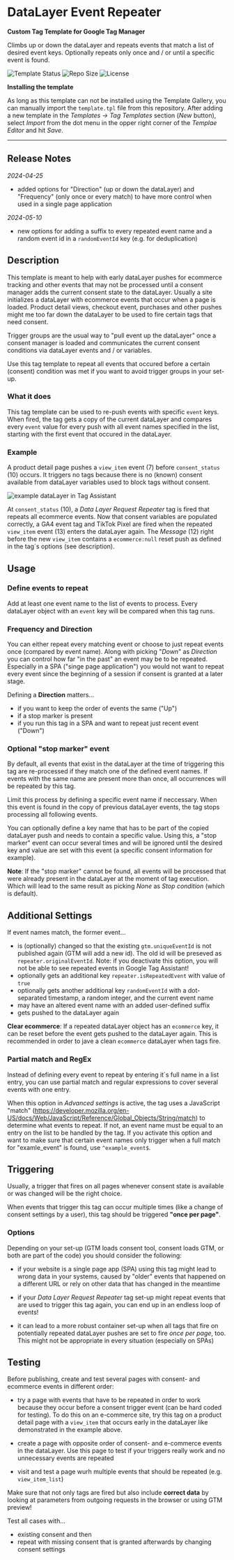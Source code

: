 # DataLayer Event Repeater 

**Custom Tag Template for Google Tag Manager**

Climbs up or down the dataLayer and repeats events that match a list of desired event keys. Optionally repeats only once and / or until a specific event is found.

![Template Status](https://img.shields.io/badge/Community%20Template%20Gallery%20Status-Submitted-orange) ![Repo Size](https://img.shields.io/github/repo-size/mbaersch/datalayer-event-repeater) ![License](https://img.shields.io/github/license/mbaersch/datalayer-event-repeater)

**Installing the template**

As long as this template can not be installed using the Template Gallery, you can manually import the `template.tpl` file from this repository. After adding a new template in the *Templates -> Tag Templates* section (*New* button), select *Import* from the dot menu in the opper right corner of the *Templae Editor* and hit *Save*.   

---

## Release Notes
*2024-04-25*
- added options for "Direction" (up or down the dataLayer) and "Frequency" (only once or every match) to have more control when used in a single page application 

*2024-05-10*
- new options for adding a suffix to every repeated event name and a random event id in a `randomEventId` key (e.g. for deduplication)  

## Description
This template is meant to help with early dataLayer pushes for ecommerce tracking and other events that may not be processed until a consent manager adds the current consent state to the dataLayer. Usually a site initializes a dataLayer with ecommerce events that occur when a page is loaded. Product detail views, checkout event, purchases and other pushes might me too far down the dataLayer to be used to fire certain tags that need consent. 

Trigger groups are the usual way to "pull event up the dataLayer" once a consent manager is loaded and communicates the current consent conditions via dataLayer events and / or variables. 

Use this tag template to repeat all events that occured before a certain (consent) condition was met if you want to avoid  trigger groups in your set-up. 

### What it does
This tag template can be used to re-push events with specific `event` keys. When fired, the tag gets a copy of the current dataLayer and compares every `event` value for every push with all event names specified in the list, starting with the first event that occured in the dataLayer. 

### Example
A product detail page pushes a `view_item` event (7) before `consent_status` (10) occurs. It triggers no tags because there is no (known) consent available from dataLayer variables used to block tags without consent. 

![example dataLayer in Tag Assistant](https://github.com/mbaersch/datalayer-event-repeater/blob/main/res/example.png)

At `consent_status` (10), a *Data Layer Request Repeater* tag is fired that repeats all ecommerce events. Now that consent variables are populated correctly, a GA4 event tag and TikTok Pixel are fired when the repeated `view_item` event (13) enters the dataLayer again. The *Message* (12) right before the new `view_item` contains a `ecommerce:null` reset push as defined in the tag´s options (see description).   

## Usage

### Define events to repeat
Add at least one event name to the list of events to process. Every dataLayer object with an `event` key will be compared when this tag runs. 

### Frequency and Direction
You can either repeat every matching event or choose to just repeat events once (compared by event name). Along with picking "*Down*" as *Direction* you can control how far "in the past" an event may be to be repeated. Especially in a SPA ("singe page application") you would not want to repeat every event since the beginning of a session if consent is granted at a later stage.  

Defining a **Direction** matters...

- if you want to keep the order of events the same ("Up")
- if a stop marker is present 
- if you run this tag in a SPA and want to repeat just recent event ("Down")  

### Optional "stop marker" event 
By default, all events that exist in the dataLayer at the time of triggering this tag are re-processed if they match one of the defined event names. If events with the same name are present more than once, all occurrences will be repeated by this tag.

Limit this process by defining a specific event name if neccessary. When this event is found in the copy of previous dataLayer events, the tag stops processing all following events. 

You can optionally define a key name that has to be part of the copied dataLayer push and needs to contain a specific value. Using this, a "stop marker" event can occur several times and will be ignored until the desired key and value are set with this event (a specific consent information for example). 

**Note**: If the "stop marker" cannot be found, all events will be processed that were already present in the dataLayer at the moment of tag execution. Which will lead to the same result as  picking *None* as *Stop condition* (which is default). 

## Additional Settings
If event names match, the former event...

- is (optionally) changed so that the existing `gtm.uniqueEventId` is not published again (GTM will add a new id). The old id will be preseved as `repeater.originalEventId`. Note: if you deactivate this option, you will not be able to see repeated events in Google Tag Assistant!
- optionally gets an additional key `repeater.isRepeatedEvent` with value of `true` 
- optionally gets another additional key `randomEventId` with a dot-separated timestamp, a random integer, and the current event name 
- may have an altered event name with an added user-defined suffix 
- gets pushed to the dataLayer again  

**Clear ecommerce**: If a repeated dataLayer object has an `ecommerce` key, it can be reset before the event gets pushed to the dataLayer again. This is recommended in order to jave a clean `ecommerce` dataLayer when tags fire.  

### Partial match and RegEx
Instead of defining every event to repeat by entering it´s full name in a list entry, you can use partial match and regular expressions to cover several events with one entry.      

When this option in *Advanced settings* is active, the tag uses a JavaScript "match" (https://developer.mozilla.org/en-US/docs/Web/JavaScript/Reference/Global_Objects/String/match) to determine what events to repeat. If not, an event name must be equal to an entry on the list to be handled by the tag. If you activate this option and want to make sure that certain event names only trigger when a full match for "examle_event" is found, use `^example_event$`.  

## Triggering
Usually, a trigger that fires on all pages whenever consent state is available or was changed will be the right choice. 

When events that trigger this tag can occur multiple times (like a change of consent settings by a user), this tag should be triggered **"once per page"**. 

### Options
Depending on your set-up (GTM loads consent tool, consent loads GTM, or both are part of the code) you should consider the following:

- if your website is a single page app (SPA) using this tag might lead to wrong data in your systems, caused by "older" events that happened on a different URL or rely on other data that has  changed in the meantime

- if your *Data Layer Request Repeater* tag set-up might repeat events that are used to trigger this tag again, you can end up in an endless loop of events! 

- it can lead to a more robust container set-up when all tags that fire on potentially repeated dataLayer pushes are set to fire *once per page*, too. This might not be appropriate in every situation (especially on SPAs) 

## Testing
Before publishing, create and test several pages with consent- and ecommerce events in different order: 

- try a page with events that have to be repeated in order to work because they occur before a consent trigger event (can be hard coded for testing). To do this on an e-commerce site, try this tag on a product detail page with a `view_item` that occurs early in the dataLayer like demonstrated in the example above.  

- create a page with opposite order of consent- and e-commerce events in the dataLayer. Use this page to test if your triggers really work and no unnecessary events are repeated

- visit and test a page wurh multiple events that should be repeated (e.g. `view_item_list`)

Make sure that not only tags are fired but also include **correct data** by looking at parameters from outgoing requests in the browser or using GTM preview!

Test all cases with... 

* existing consent and then 
* repeat with missing consent that is granted afterwards by changing consent settings    
